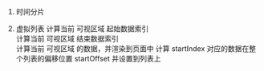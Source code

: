 1. 时间分片

2. 虚拟列表
计算当前 可视区域 起始数据索引  
计算当前 可视区域 结束数据索引  
计算当前 可视区域 的数据，并渲染到页面中
计算 startIndex 对应的数据在整个列表的偏移位置 startOffset 并设置到列表上  
